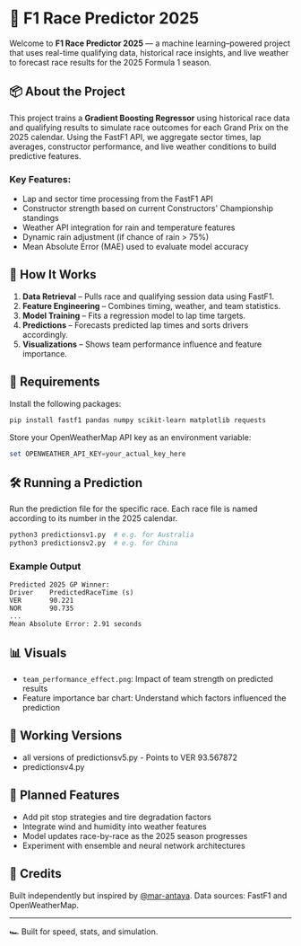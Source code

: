 # 🏁 F1 Race Predictor 2025

Welcome to **F1 Race Predictor 2025** — a machine learning–powered project that uses real-time qualifying data, historical race insights, and live weather to forecast race results for the 2025 Formula 1 season.

## 📦 About the Project

This project trains a **Gradient Boosting Regressor** using historical race data and qualifying results to simulate race outcomes for each Grand Prix on the 2025 calendar. Using the FastF1 API, we aggregate sector times, lap averages, constructor performance, and live weather conditions to build predictive features.

### Key Features:
- Lap and sector time processing from the FastF1 API
- Constructor strength based on current Constructors' Championship standings
- Weather API integration for rain and temperature features
- Dynamic rain adjustment (if chance of rain > 75%)
- Mean Absolute Error (MAE) used to evaluate model accuracy

## 📂 How It Works

1. **Data Retrieval** – Pulls race and qualifying session data using FastF1.
2. **Feature Engineering** – Combines timing, weather, and team statistics.
3. **Model Training** – Fits a regression model to lap time targets.
4. **Predictions** – Forecasts predicted lap times and sorts drivers accordingly.
5. **Visualizations** – Shows team performance influence and feature importance.

## 🔌 Requirements

Install the following packages:

```bash
pip install fastf1 pandas numpy scikit-learn matplotlib requests
```

Store your OpenWeatherMap API key as an environment variable:

```powershell
set OPENWEATHER_API_KEY=your_actual_key_here
```

## 🛠️ Running a Prediction

Run the prediction file for the specific race. Each race file is named according to its number in the 2025 calendar.

```bash
python3 predictionsv1.py  # e.g. for Australia
python3 predictionsv2.py  # e.g. for China
```

### Example Output

```
Predicted 2025 GP Winner:
Driver    PredictedRaceTime (s)
VER       90.221
NOR       90.735
...
Mean Absolute Error: 2.91 seconds
```

## 📊 Visuals

- `team_performance_effect.png`: Impact of team strength on predicted results
- Feature importance bar chart: Understand which factors influenced the prediction

## 💪 Working Versions
- all versions of predictionsv5.py - Points to VER 93.567872
- predictionsv4.py

## 🔮 Planned Features

- Add pit stop strategies and tire degradation factors
- Integrate wind and humidity into weather features
- Model updates race-by-race as the 2025 season progresses
- Experiment with ensemble and neural network architectures

## 🤝 Credits

Built independently but inspired by [@mar-antaya](https://github.com/mar-antaya/2025_f1_predictions.git). Data sources: FastF1 and OpenWeatherMap.

---

🏎 Built for speed, stats, and simulation.

